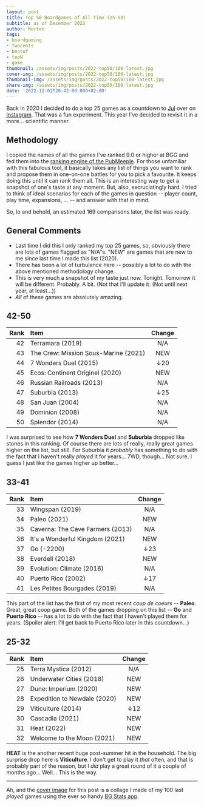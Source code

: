 ```yaml
---
layout: post
title: Top 50 Boardgames of All Time (25-50)
subtitle: as of December 2022
author: Morten
tags:
- boardgaming
- twocents
- bestof
- topN
- game
thumbnail: /assets/img/posts/2022-top50/100-latest.jpg
cover-img: /assets/img/posts/2022-top50/100-latest.jpg
thumbnail-img: /assets/img/posts/2022-top50/100-latest.jpg
share-img: /assets/img/posts/2022-top50/100-latest.jpg
date: '2022-12-01T20:42:00.000+02:00'
---
```


Back in 2020 I decided to do a top 25 games as a countdown to [Jul](https://no.wikipedia.org/wiki/Jule%C3%B8l) over on [Instagram](https://www.instagram.com/p/CId2t18hw-e/). That was a fun experiment. This year I've decided to revisit it in a more... scientific manner. 

## Methodology

I copied the names of all the games I've ranked 9.0 or higher at BGG and fed them into the [ranking engine of the PubMeeple](https://www.pubmeeple.com/ranking-engine). For those unfamiliar with this fabulous tool, it basically takes any list of things you want to rank and propose them in one-on-one battles for you to pick a favourite. It keeps doing this until it can rank them all. This is an interesting way to get a snapshot of one's taste at any moment. But, also, excruciatingly hard. I tried to think of ideal scenarios for each of the games in question -- player count, play time, expansions, ... -- and answer with that in mind.

So, lo and behold, an estimated 169 comparisons later, the list was ready.

## General Comments

- Last time I did this I only ranked my top 25 games, so, obviously there are lots of games flagged as "N/A"s. "NEW" are games that are new to me since last time I made this list (2020).
- There has been a lot of turbulence here -- possibly a lot to do with the above mentioned methodology change.
- This is very much a snapshot of my taste just now. Tonight. Tomorrow it will be different. Probably. A bit. (Not that I'll update it. (Not until next year, at least...))
- _All_ of these games are absolutely amazing.

## 42-50

| Rank  | Item | Change |
|---:|:---|:---:|
| 42 | Terramara (2019) | N/A |
| 43 | The Crew: Mission Sous-Marine (2021) | NEW |
| 44 | 7 Wonders Duel (2015) | ↓20 |
| 45 | Ecos: Continent Originel (2020) | NEW |
| 46 | Russian Railroads (2013) | N/A |
| 47 | Suburbia (2013) | ↓25 |
| 48 | San Juan (2004) | N/A |
| 49 | Dominion (2008) | N/A |
| 50 | Splendor (2014) | N/A |

I was surprised to see how **7 Wonders Duel** and **Suburbia** dropped like stones in this ranking. Of course there are lots of really, really great games higher on the list, but still. For Suburbia it _probably_ has something to do with the fact that I haven't really _played_ it for years... 7WD, though... Not sure. I guess I just like the games higher up better...

## 33-41

| Rank  | Item | Change |
|---:|:---|:---:|
| 33 | Wingspan (2019) | N/A |
| 34 | Paleo (2021) | NEW |
| 35 | Caverna: The Cave Farmers (2013) | N/A |
| 36 | It's a Wonderful Kingdom (2021) | NEW |
| 37 | Go (-2200) | ↓23 |
| 38 | Everdell (2018) | NEW |
| 39 | Evolution: Climate (2016) | N/A |
| 40 | Puerto Rico (2002) | ↓17 |
| 41 | Les Petites Bourgades (2019) | N/A |

This part of the list has the first of my most recent _coup de coeurs_ -- **Paleo**. Great, great coop game. Both of the games dropping on this list -- **Go** and **Puerto Rico** -- has a lot to do with the fact that I haven't played them for years. (Spoiler alert: I'll get back to Puerto Rico later in this countdown...)

## 25-32

| Rank  | Item | Change |
|---:|:---|:---:|
| 25 | Terra Mystica (2012) | N/A |
| 26 | Underwater Cities (2018) | NEW |
| 27 | Dune: Imperium (2020) | NEW |
| 28 | Expedition to Newdale (2020) | NEW |
| 29 | Viticulture (2014) | ↓12 |
| 30 | Cascadia (2021) | NEW |
| 31 | Heat (2022) | NEW |
| 32 | Welcome to the Moon (2021) | NEW |

**HEAT** is the another recent huge post-summer hit in the household. The big surprise drop here is **Viticulture**. I don't get to play it _that_ often, and that is probably part of the reason, but I _did_ play a great round of it a couple of months ago... Well... This is the way.

---

Ah, and the [cover image](/assets/img/posts/2022-top50/100-latest.jpg) for this post is a collage I made of my 100 last _played_ games using the ever so handy [BG Stats app](https://www.bgstatsapp.com/).
